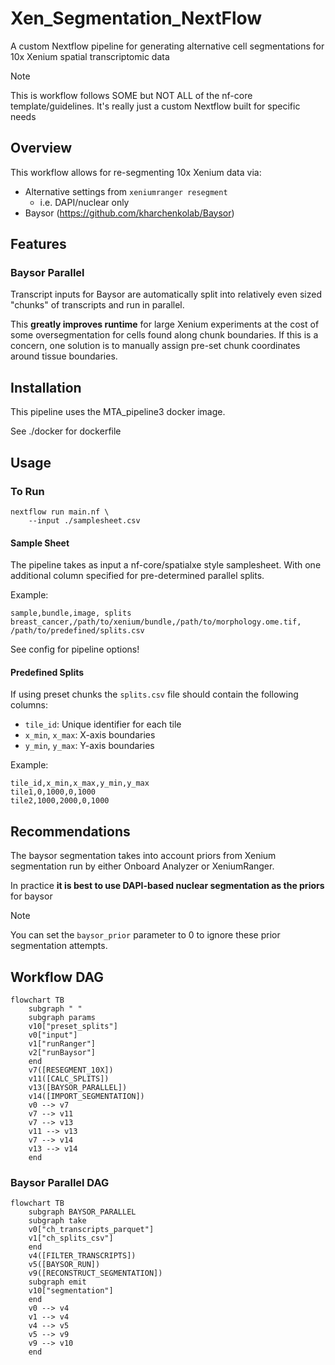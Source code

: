 # Xen_Segmentation_NextFlow
A custom Nextflow pipeline for generating alternative cell segmentations for 10x Xenium spatial transcriptomic data

> [!NOTE]
> This is workflow follows SOME but NOT ALL of the nf-core template/guidelines. It's really just a custom Nextflow built for specific needs

## Overview 
This workflow allows for re-segmenting 10x Xenium data via:

- Alternative settings from `xeniumranger resegment`
    - i.e. DAPI/nuclear only
- Baysor (https://github.com/kharchenkolab/Baysor)

## Features

### Baysor Parallel

Transcript inputs for Baysor are automatically split into relatively even sized "chunks" of transcripts and run in parallel. 

This **greatly improves runtime** for large Xenium experiments at the cost of some oversegmentation for cells found along chunk boundaries. If this is a concern, one solution is to manually assign pre-set chunk coordinates around tissue boundaries. 

## Installation

This pipeline uses the MTA_pipeline3 docker image. 

See ./docker for dockerfile

## Usage

### To Run

```
nextflow run main.nf \
    --input ./samplesheet.csv
```

#### Sample Sheet

The pipeline takes as input a nf-core/spatialxe style samplesheet. With one additional column specified for pre-determined parallel splits. 

Example:
```csv
sample,bundle,image, splits
breast_cancer,/path/to/xenium/bundle,/path/to/morphology.ome.tif, /path/to/predefined/splits.csv
```

See config for pipeline options!

#### Predefined Splits

If using preset chunks the `splits.csv` file should contain the following columns:
- `tile_id`: Unique identifier for each tile
- `x_min`, `x_max`: X-axis boundaries
- `y_min`, `y_max`: Y-axis boundaries

Example:
```csv
tile_id,x_min,x_max,y_min,y_max
tile1,0,1000,0,1000
tile2,1000,2000,0,1000
```

## Recommendations

The baysor segmentation takes into account priors from Xenium segmentation run by either Onboard Analyzer or XeniumRanger.

In practice **it is best to use DAPI-based nuclear segmentation as the priors** for baysor

> [!NOTE]
> You can set the `baysor_prior` parameter to 0 to ignore these prior segmentation attempts. 

## Workflow DAG

```mermaid
flowchart TB
    subgraph " "
    subgraph params
    v10["preset_splits"]
    v0["input"]
    v1["runRanger"]
    v2["runBaysor"]
    end
    v7([RESEGMENT_10X])
    v11([CALC_SPLITS])
    v13([BAYSOR_PARALLEL])
    v14([IMPORT_SEGMENTATION])
    v0 --> v7
    v7 --> v11
    v7 --> v13
    v11 --> v13
    v7 --> v14
    v13 --> v14
    end
```

### Baysor Parallel DAG

```mermaid
flowchart TB
    subgraph BAYSOR_PARALLEL
    subgraph take
    v0["ch_transcripts_parquet"]
    v1["ch_splits_csv"]
    end
    v4([FILTER_TRANSCRIPTS])
    v5([BAYSOR_RUN])
    v9([RECONSTRUCT_SEGMENTATION])
    subgraph emit
    v10["segmentation"]
    end
    v0 --> v4
    v1 --> v4
    v4 --> v5
    v5 --> v9
    v9 --> v10
    end
```